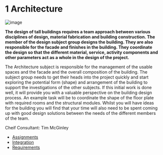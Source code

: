 # 1 Architecture

![image](https://github.com/user-attachments/assets/5fa8748b-4925-42ed-8948-29abcc847de5)



**The design of tall buildings requires a team approach between various disciplines of design, material fabrication and building construction. The member of the design subject group designs the building. They are also responsible for the facade and finishes in the building. They coordinate the design so that the different material, service, activity components and other parameters act as a whole in the design of the project.**

The Architecture subject is responsible for the management of the usable spaces and the facade and the overall composition of the building. The subject group needs to get their heads into the project quickly and start exploring the potential form (shape) and arrangement of the building to support the investigations of the other subjects. If this initial work is done well, it will provide you with a valuable perspective on the building design process. An example task will be to coordinate the shape of the floor plate with required rooms and the structural modules. Whilst you will have ideas for the building you will find that your time will also need to be spent coming up with good design solutions between the needs of the different members of the team.

Cheif Consultant: Tim McGinley

* [Assignments](Assignments)
* [Integration](Integration)
* [Requirements](Reqs)
